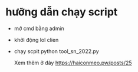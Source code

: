 # hưỡng dẫn chạy script

- mở cmd bằng admin
- khởi động lol clien
- chạy scpit 
    python tool_sn_2022.py
    
    Xem thêm ở đây https://haiconmeo.pw/posts/25
